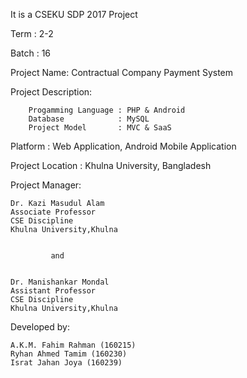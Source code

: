 It is a CSEKU SDP 2017 Project 

Term : 2-2
 
Batch : 16

Project Name: Contractual Company Payment System

    
Project Description: 

		Progamming Language : PHP & Android
		Database 			: MySQL
		Project Model       : MVC & SaaS 

Platform : Web Application, Android Mobile Application

Project Location : Khulna University, Bangladesh

Project Manager:
	
	Dr. Kazi Masudul Alam
	Associate Professor
	CSE Discipline
	Khulna University,Khulna

	         
	         and
	
        	
	Dr. Manishankar Mondal
	Assistant Professor
	CSE Discipline
	Khulna University,Khulna

   
  
Developed by:

	A.K.M. Fahim Rahman (160215)
	Ryhan Ahmed Tamim (160230)
	Israt Jahan Joya (160239)

	



